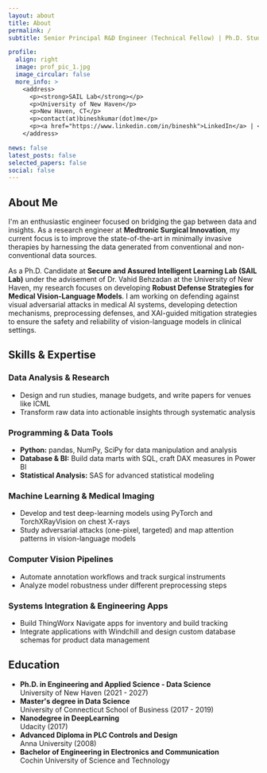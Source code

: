 ```yaml
---
layout: about
title: About
permalink: /
subtitle: Senior Principal R&D Engineer (Technical Fellow) | Ph.D. Student - Applied Data Science @ University of New Haven

profile:
  align: right
  image: prof_pic_1.jpg
  image_circular: false
  more_info: >
    <address>
      <p><strong>SAIL Lab</strong></p>
      <p>University of New Haven</p>
      <p>New Haven, CT</p>
      <p>contact(at)bineshkumar(dot)me</p>
      <p><a href="https://www.linkedin.com/in/bineshk">LinkedIn</a> | <a href="https://www.bineshkumar.me">Personal Website</a></p>
    </address>

news: false
latest_posts: false
selected_papers: false
social: false
---
```


<h2>About Me</h2>

<p>I'm an enthusiastic engineer focused on bridging the gap between data and insights. As a research engineer at <strong>Medtronic Surgical Innovation</strong>, my current focus is to improve the state-of-the-art in minimally invasive therapies by harnessing the data generated from conventional and non-conventional data sources.</p>

<p>As a Ph.D. Candidate at <strong>Secure and Assured Intelligent Learning Lab (SAIL Lab)</strong> under the advisement of Dr. Vahid Behzadan at the University of New Haven, my research focuses on developing <strong>Robust Defense Strategies for Medical Vision-Language Models</strong>. I am working on defending against visual adversarial attacks in medical AI systems, developing detection mechanisms, preprocessing defenses, and XAI-guided mitigation strategies to ensure the safety and reliability of vision-language models in clinical settings.</p>

<h2>Skills & Expertise</h2>

<h3>Data Analysis & Research</h3>
<ul>
  <li>Design and run studies, manage budgets, and write papers for venues like ICML</li>
  <li>Transform raw data into actionable insights through systematic analysis</li>
</ul>

<h3>Programming & Data Tools</h3>
<ul>
  <li><strong>Python:</strong> pandas, NumPy, SciPy for data manipulation and analysis</li>
  <li><strong>Database & BI:</strong> Build data marts with SQL, craft DAX measures in Power BI</li>
  <li><strong>Statistical Analysis:</strong> SAS for advanced statistical modeling</li>
</ul>

<h3>Machine Learning & Medical Imaging</h3>
<ul>
  <li>Develop and test deep-learning models using PyTorch and TorchXRayVision on chest X-rays</li>
  <li>Study adversarial attacks (one-pixel, targeted) and map attention patterns in vision-language models</li>
</ul>

<h3>Computer Vision Pipelines</h3>
<ul>
  <li>Automate annotation workflows and track surgical instruments</li>
  <li>Analyze model robustness under different preprocessing steps</li>
</ul>

<h3>Systems Integration & Engineering Apps</h3>
<ul>
  <li>Build ThingWorx Navigate apps for inventory and build tracking</li>
  <li>Integrate applications with Windchill and design custom database schemas for product data management</li>
</ul>

<h2>Education</h2>

<ul>
  <li><strong>Ph.D. in Engineering and Applied Science - Data Science</strong><br>
  University of New Haven (2021 - 2027)</li>
  
  <li><strong>Master's degree in Data Science</strong><br>
  University of Connecticut School of Business (2017 - 2019)</li>
  
  <li><strong>Nanodegree in DeepLearning</strong><br>
  Udacity (2017)</li>
  
  <li><strong>Advanced Diploma in PLC Controls and Design</strong><br>
  Anna University (2008)</li>
  
  <li><strong>Bachelor of Engineering in Electronics and Communication</strong><br>
  Cochin University of Science and Technology</li>
</ul>
